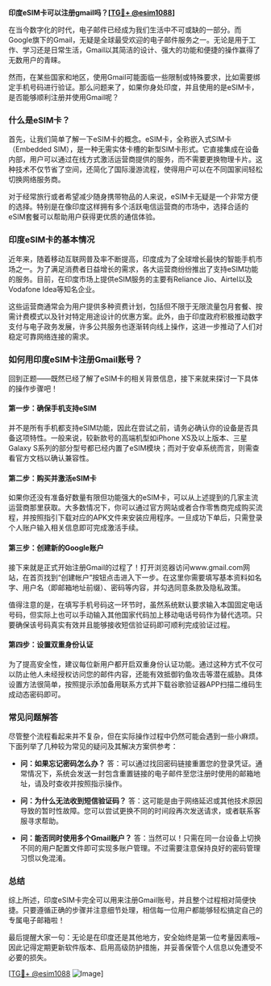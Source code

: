 **印度eSIM卡可以注册gmail吗？[[TG💪+ @esim1088](https://t.me/s/esim1088)]**

在当今数字化的时代，电子邮件已经成为我们生活中不可或缺的一部分。而Google旗下的Gmail，无疑是全球最受欢迎的电子邮件服务之一。无论是用于工作、学习还是日常生活，Gmail以其简洁的设计、强大的功能和便捷的操作赢得了无数用户的青睐。

然而，在某些国家和地区，使用Gmail可能面临一些限制或特殊要求，比如需要绑定手机号码进行验证。那么问题来了，如果你身处印度，并且使用的是eSIM卡，是否能够顺利注册并使用Gmail呢？

### **什么是eSIM卡？**

首先，让我们简单了解一下eSIM卡的概念。eSIM卡，全称嵌入式SIM卡（Embedded SIM），是一种无需实体卡槽的新型SIM卡形式。它直接集成在设备内部，用户可以通过在线方式激活运营商提供的服务，而不需要更换物理卡片。这种技术不仅节省了空间，还简化了国际漫游流程，使得用户可以在不同国家间轻松切换网络服务商。

对于经常旅行或者希望减少随身携带物品的人来说，eSIM卡无疑是一个非常方便的选择。特别是在像印度这样拥有多个活跃电信运营商的市场中，选择合适的eSIM套餐可以帮助用户获得更优质的通信体验。

### **印度eSIM卡的基本情况**

近年来，随着移动互联网普及率不断提高，印度成为了全球增长最快的智能手机市场之一。为了满足消费者日益增长的需求，各大运营商纷纷推出了支持eSIM功能的服务。目前，在印度市场上提供eSIM服务的主要有Reliance Jio、Airtel以及Vodafone Idea等知名企业。

这些运营商通常会为用户提供多种资费计划，包括但不限于无限流量包月套餐、按需计费模式以及针对特定用途设计的优惠方案。此外，由于印度政府积极推动数字支付与电子政务发展，许多公共服务也逐渐转向线上操作，这进一步推动了人们对稳定可靠网络连接的需求。

### **如何用印度eSIM卡注册Gmail账号？**

回到正题——既然已经了解了eSIM卡的相关背景信息，接下来就来探讨一下具体的操作步骤吧！

#### **第一步：确保手机支持eSIM**
并不是所有手机都支持eSIM功能，因此在尝试之前，请务必确认你的设备是否具备这项特性。一般来说，较新款号的高端机型如iPhone XS及以上版本、三星Galaxy S系列的部分型号都已经内置了eSIM模块；而对于安卓系统而言，则需查看官方文档以确认兼容性。

#### **第二步：购买并激活eSIM卡**
如果你还没有准备好数量有限但功能强大的eSIM卡，可以从上述提到的几家主流运营商那里获取。大多数情况下，你可以通过官方网站或者合作零售商完成购买流程，并按照指引下载对应的APK文件来安装应用程序。一旦成功下单后，只需登录个人账户输入相关信息即可完成激活手续。

#### **第三步：创建新的Google账户**
接下来就是正式开始注册Gmail的过程了！打开浏览器访问www.gmail.com网站，在首页找到“创建帐户”按钮点击进入下一步。在这里你需要填写基本资料如名字、用户名（即邮箱地址前缀）、密码等内容，并勾选同意条款及隐私政策。

值得注意的是，在填写手机号码这一环节时，虽然系统默认要求输入本国固定电话号码，但实际上也可以手动输入其他国家代码加上移动电话号码作为替代选项。只要确保该号码真实有效并且能够接收短信验证码即可顺利完成验证过程。

#### **第四步：设置双重身份认证**
为了提高安全性，建议每位新用户都开启双重身份认证功能。通过这种方式不仅可以防止他人未经授权访问您的邮件内容，还能有效抵御钓鱼攻击等潜在威胁。具体设置方法很简单，按照提示添加备用联系方式并下载谷歌验证器APP扫描二维码生成动态密码即可。

### **常见问题解答**

尽管整个流程看起来并不复杂，但在实际操作过程中仍然可能会遇到一些小麻烦。下面列举了几种较为常见的疑问及其解决方案供参考：

- **问：如果忘记密码怎么办？**
  答：可以通过找回密码链接重置您的登录凭证。通常情况下，系统会发送一封包含重置链接的电子邮件至您注册时使用的邮箱地址，请及时查收并按照指示操作。

- **问：为什么无法收到短信验证码？**
  答：这可能是由于网络延迟或其他技术原因导致的暂时性故障。您可以尝试更换不同的时间段再次发送请求，或者联系客服寻求帮助。

- **问：能否同时使用多个Gmail账户？**
  答：当然可以！只需在同一台设备上切换不同的用户配置文件即可实现多账户管理。不过需要注意保持良好的密码管理习惯以免混淆。

### **总结**

综上所述，印度eSIM卡完全可以用来注册Gmail账号，并且整个过程相对简便快捷。只要遵循正确的步骤并注意细节处理，相信每一位用户都能够轻松搞定自己的专属电子邮箱啦！

最后提醒大家一句：无论是在印度还是其他地方，安全始终是第一位考量因素哦~ 因此记得定期更新软件版本、启用高级防护措施，并妥善保管个人信息以免遭受不必要的损失。

[[TG💪+ @esim1088](https://t.me/s/esim1088) ![Image](https://i.postimg.cc/4NQfJmqS/Snipaste-2025-05-13-00-14-12.png)]